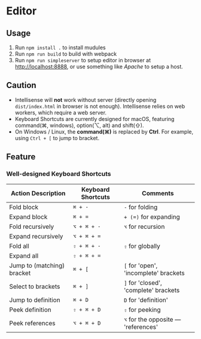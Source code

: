 # Editor
## Usage
1. Run `npm install .` to install mudules
2. Run `npm run build` to build with webpack
3. Run `npm run simpleserver` to setup editor in browser at [http://localhost:8888](http://localhost:8888), or use something like *Apache* to setup a host.
## Caution
- Intellisense will **not** work without server (directly opening `dist/index.html` in browser is not enough). Intellisense relies on web workers, which require a web server.
- Keyboard Shortcuts are currently designed for macOS, featuring command(⌘, windows), option(⌥, alt) and shift(⇧).
- On Windows / Linux, the **command(⌘)** is replaced by **Ctrl**. For example, using `Ctrl + [` to jump to bracket.
## Feature
### Well-designed Keyboard Shortcuts

| Action Description        | Keyboard Shortcuts | Comments |
| ------------------------- | ------------------ | ------------------ |
| Fold block                | `⌘ + -`            | `-` for folding |
| Expand block              | `⌘ + =`            | `+ (=)` for expanding |
| Fold recursively   | `⌥ + ⌘ + -`        | `⌥` for recursion |
| Expand recursively | `⌥ + ⌘ + =`        |         |
| Fold all | `⇧ + ⌘ + -`            | `⇧` for globally |
| Expand all          | `⇧ + ⌘ + =`            |             |
| Jump to (matching) bracket | `⌘ + [` | `[` for 'open', 'incomplete' brackets |
| Select to brackets | `⌘ + ]` | `]` for 'closed', 'complete' brackets |
| Jump to definition | `⌘ + D`      | `D` for 'definition' |
| Peek definition    | `⇧ + ⌘ + D` | `⇧` for peeking |
| Peek references    | `⌥ + ⌘ + D` | `⌥` for the opposite — 'references' |
